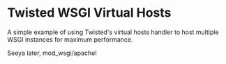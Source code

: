 # Twisted WSGI Virtual Hosts

A simple example of using Twisted's virtual hosts handler to host multiple WSGI instances for maximum performance.

Seeya later, mod_wsgi/apache!
